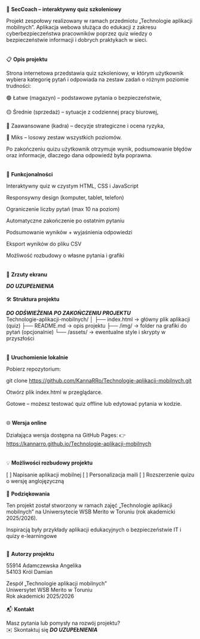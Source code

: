 🧠 **SecCoach – interaktywny quiz szkoleniowy**

Projekt zespołowy realizowany w ramach przedmiotu „Technologie aplikacji mobilnych”.
Aplikacja webowa służąca do edukacji z zakresu cyberbezpieczeństwa pracowników poprzez quiz wiedzy o bezpieczeństwie informacji i dobrych praktykach w sieci.  
<br> 
<br>
📋 **Opis projektu**

Strona internetowa przedstawia quiz szkoleniowy, w którym użytkownik wybiera kategorię pytań i odpowiada na zestaw zadań o różnym poziomie trudności:

🟢 Łatwe (magazyn) – podstawowe pytania o bezpieczeństwie,

🟡 Średnie (sprzedaż) – sytuacje z codziennej pracy biurowej,

🔴 Zaawansowane (kadra) – decyzje strategiczne i ocena ryzyka,

🔄 Miks – losowy zestaw wszystkich poziomów.

Po zakończeniu quizu użytkownik otrzymuje wynik, podsumowanie błędów oraz informacje, dlaczego dana odpowiedź była poprawna. 
<br>  
<br>
🧩 **Funkcjonalności**

Interaktywny quiz w czystym HTML, CSS i JavaScript

Responsywny design (komputer, tablet, telefon)

Ograniczenie liczby pytań (max 10 na poziom)

Automatyczne zakończenie po ostatnim pytaniu

Podsumowanie wyników + wyjaśnienia odpowiedzi

Eksport wyników do pliku CSV

Możliwość rozbudowy o własne pytania i grafiki
<br>  
<br>
📸 **Zrzuty ekranu**

***DO UZUPEŁNIENIA***
<br>
<br>
🛠️ **Struktura projektu**  

***DO ODŚWIEŻENIA PO ZAKOŃCZENIU PROJEKTU***  
Technologie-aplikacji-mobilnych/
│
├── index.html       → główny plik aplikacji (quiz)
├── README.md        → opis projektu
├── /img/            → folder na grafiki do pytań (opcjonalnie)
└── /assets/         → ewentualne style i skrypty w przyszłości
<br>  
<br>
🚀 **Uruchomienie lokalnie**

Pobierz repozytorium:

git clone https://github.com/KannaRRo/Technologie-aplikacji-mobilnych.git


Otwórz plik index.html w przeglądarce.

Gotowe – możesz testować quiz offline lub edytować pytania w kodzie.
<br>  
<br>
🌐 **Wersja online**

Działająca wersja dostępna na GitHub Pages:
👉 https://kannarro.github.io/Technologie-aplikacji-mobilnych
<br>  
<br>
💡 **Możliwości rozbudowy projektu**  

[ ] Napisanie aplikacji mobilnej
[ ] Personalizacja maili
[ ] Rozszerzenie quizu o wersję anglojęzyczną
<br>
<br>
🙏 **Podziękowania**  

Ten projekt został stworzony w ramach zajęć „Technologie aplikacji mobilnych” na
Uniwersytecie WSB Merito w Toruniu (rok akademicki 2025/2026).  

Inspiracją były przykłady aplikacji edukacyjnych o bezpieczeństwie IT i quizy e-learningowe
<br>
<br>

👥 **Autorzy projektu**  

55914 Adamczewska Angelika  
54103 Król Damian  

Zespół „Technologie aplikacji mobilnych”  
Uniwersytet WSB Merito w Toruniu  
Rok akademicki 2025/2026
<br>
<br>
📬 **Kontakt**

Masz pytania lub pomysły na rozwój projektu?  
✉️ Skontaktuj się ***DO UZUPEŁNIENIA***
